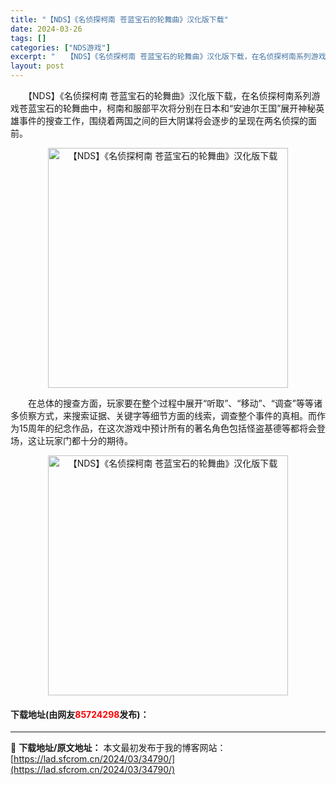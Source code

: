 ```yaml
---
title: "【NDS】《名侦探柯南 苍蓝宝石的轮舞曲》汉化版下载"
date: 2024-03-26
tags: []
categories: ["NDS游戏"]
excerpt: "　　【NDS】《名侦探柯南 苍蓝宝石的轮舞曲》汉化版下载，在名侦探柯南系列游戏苍蓝宝石的轮舞曲中，柯南和服部平次将分别在日本和&ldquo;安迪尔王国&rdquo;展开神秘英雄事件的搜查工作，围绕着两国之间的巨大阴谋将会逐步的呈现在两名侦探的面前。 　　在总体的搜查方面，玩家要在整个过程中展开&amp;ld&hellip;"
layout: post
---
```


 <p>　　【NDS】《名侦探柯南 苍蓝宝石的轮舞曲》汉化版下载，在名侦探柯南系列游戏苍蓝宝石的轮舞曲中，柯南和服部平次将分别在日本和&ldquo;安迪尔王国&rdquo;展开神秘英雄事件的搜查工作，围绕着两国之间的巨大阴谋将会逐步的呈现在两名侦探的面前。</p> <p align="center"><img align="" border="0" src="https://lad.sfcrom.cn/wp-content/uploads/2024/03/20240326_66022c532ec9d.jpg" width="384" alt="【NDS】《名侦探柯南 苍蓝宝石的轮舞曲》汉化版下载" /></p> <p>　　在总体的搜查方面，玩家要在整个过程中展开&ldquo;听取&rdquo;、&ldquo;移动&rdquo;、&ldquo;调查&rdquo;等等诸多侦察方式，来搜索证据、关键字等细节方面的线索，调查整个事件的真相。而作为15周年的纪念作品，在这次游戏中预计所有的著名角色包括怪盗基德等都将会登场，这让玩家门都十分的期待。</p> <p align="center"><img align="" border="0" src="https://lad.sfcrom.cn/wp-content/uploads/2024/03/20240326_66022c5388a03.jpg" width="384" alt="【NDS】《名侦探柯南 苍蓝宝石的轮舞曲》汉化版下载" /></p> <p><h4>下载地址(由网友<font color="red">85724298</font>发布)：</h4></p> 

---
📖 **下载地址/原文地址：** 本文最初发布于我的博客网站：[https://lad.sfcrom.cn/2024/03/34790/](https://lad.sfcrom.cn/2024/03/34790/)

